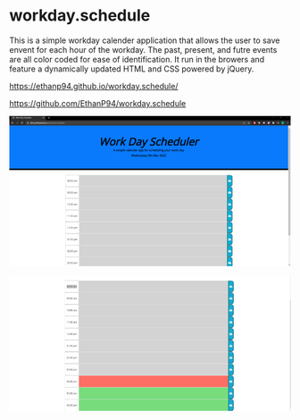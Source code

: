 # workday.schedule

This is a simple workday calender application that allows the user to save envent for each hour of the workday. The past, present, and futre events are all color coded for ease of identification. It run in the browers and feature a dynamically updated HTML and CSS powered by jQuery.

https://ethanp94.github.io/workday.schedule/

https://github.com/EthanP94/workday.schedule

![](./assets/images/wds.1.png)

![](./assets/images/wds.2.png)